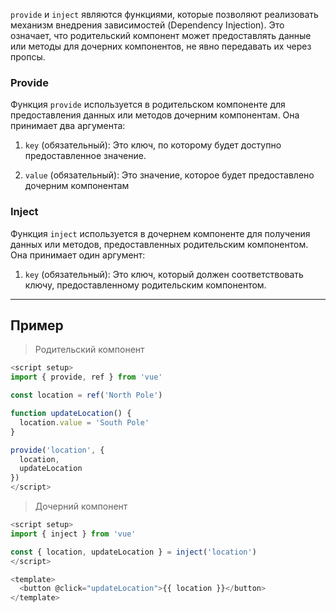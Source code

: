 
`provide` и `inject` являются функциями, которые позволяют реализовать механизм внедрения зависимостей (Dependency Injection). Это означает, что родительский компонент может предоставлять данные или методы для дочерних компонентов, не явно передавать их через пропсы.

### Provide

Функция `provide` используется в родительском компоненте для предоставления данных или методов дочерним компонентам. Она принимает два аргумента:

1. `key` (обязательный): Это ключ, по которому будет доступно предоставленное значение.
    
2. `value` (обязательный): Это значение, которое будет предоставлено дочерним компонентам

### Inject

Функция `inject` используется в дочернем компоненте для получения данных или методов, предоставленных родительским компонентом. Она принимает один аргумент:

1. `key` (обязательный): Это ключ, который должен соответствовать ключу, предоставленному родительским компонентом.

---

## Пример

> Родительский компонент
```ts
<script setup>
import { provide, ref } from 'vue'

const location = ref('North Pole')

function updateLocation() {
  location.value = 'South Pole'
}

provide('location', {
  location,
  updateLocation
})
</script>
```

> Дочерний компонент
```ts
<script setup>
import { inject } from 'vue'

const { location, updateLocation } = inject('location')
</script>

<template>
  <button @click="updateLocation">{{ location }}</button>
</template>
```